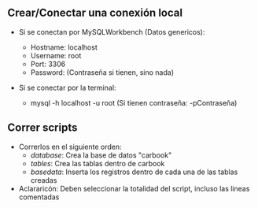 Crear/Conectar una conexión local
-  
- Si se conectan por MySQLWorkbench (Datos genericos):
  - Hostname: localhost
  - Username: root
  - Port: 3306
  - Password: (Contraseña si tienen, sino nada)

- Si se conectar por la terminal:
  - mysql -h localhost -u root (Si tienen contraseña: -pContraseña)

Correr scripts
-
- Correrlos en el siguiente orden:
  - *database*: Crea la base de datos "carbook"
  - *tables*: Crea las tablas dentro de carbook
  - *basedata*: Inserta los registros dentro de cada una de las tablas creadas
- Aclararicón: Deben seleccionar la totalidad del script, incluso las lineas comentadas
   